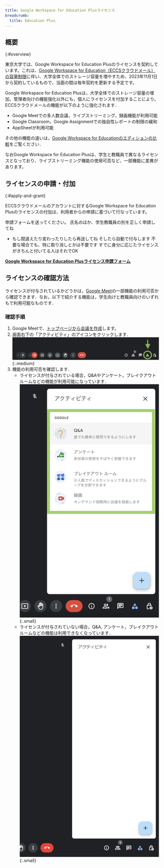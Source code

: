 ```yaml
---
title: Google Workspace for Education Plusライセンス
breadcrumb:
  title: Education Plus
---
```


## 概要
{:#overview}

東京大学では、Google Workspace for Education Plusのライセンスを契約しています。これは、[Google Workspace for Education（ECCSクラウドメール）の容量制限](https://www-old.ecc.u-tokyo.ac.jp/announcement/2021/10/29_3366.html)に伴い、大学全体でのストレージ容量を増やすため、2023年11月1日から契約しているもので、当面の間は毎年契約を更新する予定です。

Google Workspace for Education Plusは，大学全体でのストレージ容量の増加，管理者向けの機能強化以外にも，個人にライセンスを付加することにより，ECCSクラウドメールの機能が以下のように強化されます．

- Google Meetでの多人数会議，ライブストリーミング，録画機能が利用可能
- Google Classroom，Google Assignmentでの独自性レポートの制限の緩和
- AppSheetが利用可能

その他の機能の違いは，[Google Workspace for Educationのエディションの比較](https://edu.google.com/intl/ALL_jp/workspace-for-education/editions/compare-editions/)をご覧ください．

なおGoogle Workspace for Education Plusは、学生と教職員で異なるライセンスとなっており、ライブストリーミング機能の使用可否など、一部機能に差異があります。

## ライセンスの申請・付加
{:#apply-and-grant}

ECCSクラウドメールのアカウントに対するGoogle Workspace for Education Plusのライセンスの付加は、利用者からの申請に基づいて行なっています。

申請フォームを送ってください。
氏名のほか、学生教職員の別を正しく申請してね

- もし間違えたり変わったりしたら再送してね
  そしたら自動で付与します
  不要な場合でも、特に取り消しとかは不要です
  すでに身分に応じたライセンスがきちんと付いてる人はそれでOK

<b class="box center"><a href="https://docs.google.com/forms/d/e/1FAIpQLSd2rXNIL_grmiDU_XG5uFMCNNfWhoqDpK5iemvFUsBN2RUeaA/viewform?usp=sf_link">Google Workspace for Education Plusライセンス申請フォーム</a></b>

## ライセンスの確認方法

ライセンスが付与されているかどうかは，[Google Meet](../../meet/)の一部機能の利用可否から確認できます．なお，以下で紹介する機能は，学生向けと教職員向けのいずれもで利用可能なものです．

### 確認手順

1. Google Meetで、[トップページから会議を作成](../../meet/#create_meeting)します。
2. 画面右下の「アクティビティ」のアイコンをクリックします．
   ![](./activity_button.png){:.medium}
3. 機能の利用可否を確認します．
    - ライセンスが付与されている場合，Q&Aやアンケート，ブレイクアウトルームなどの機能が利用可能になっています．
      ![](./granted.png){:.small}
    - ライセンスが付与されていない場合，Q&A, アンケート，ブレイクアウトルームなどの機能は利用できなくなっています．
      ![](./ungranted.png){:.small}
